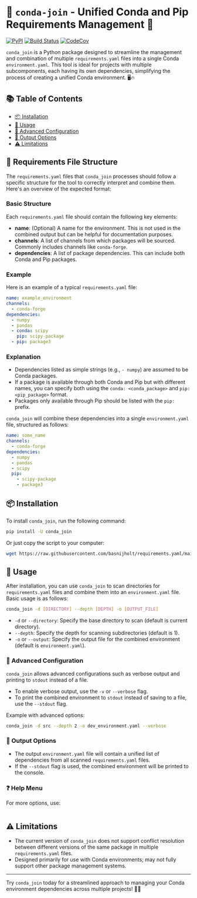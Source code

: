 # :rocket: `conda-join` - Unified Conda and Pip Requirements Management :rocket:

[![PyPI](https://img.shields.io/pypi/v/conda_join.svg)](https://pypi.python.org/pypi/conda_join)
[![Build Status](https://github.com/basnijholt/conda_join/actions/workflows/pytest.yml/badge.svg)](https://github.com/basnijholt/conda_join/actions/workflows/pytest.yml)
[![CodeCov](https://codecov.io/gh/basnijholt/conda_join/branch/main/graph/badge.svg)](https://codecov.io/gh/basnijholt/conda_join)

`conda_join` is a Python package designed to streamline the management and combination of multiple `requirements.yaml` files into a single Conda `environment.yaml`. This tool is ideal for projects with multiple subcomponents, each having its own dependencies, simplifying the process of creating a unified Conda environment. 🖥️🔥

## :books: Table of Contents

<!-- START doctoc generated TOC please keep comment here to allow auto update -->
<!-- DON'T EDIT THIS SECTION, INSTEAD RE-RUN doctoc TO UPDATE -->

- [:package: Installation](#package-installation)
- [:memo: Usage](#memo-usage)
- [:wrench: Advanced Configuration](#wrench-advanced-configuration)
- [:scroll: Output Options](#scroll-output-options)
- [:warning: Limitations](#warning-limitations)

<!-- END doctoc generated TOC please keep comment here to allow auto update -->

## :page_facing_up: Requirements File Structure

The `requirements.yaml` files that `conda_join` processes should follow a specific structure for the tool to correctly interpret and combine them. Here's an overview of the expected format:

### Basic Structure
Each `requirements.yaml` file should contain the following key elements:

- **name**: (Optional) A name for the environment. This is not used in the combined output but can be helpful for documentation purposes.
- **channels**: A list of channels from which packages will be sourced. Commonly includes channels like `conda-forge`.
- **dependencies**: A list of package dependencies. This can include both Conda and Pip packages.

### Example
Here is an example of a typical `requirements.yaml` file:

```yaml
name: example_environment
channels:
  - conda-forge
dependencies:
  - numpy
  - pandas
  - conda: scipy
    pip: scipy-package
  - pip: package3
```

### Explanation
- Dependencies listed as simple strings (e.g., `- numpy`) are assumed to be Conda packages.
- If a package is available through both Conda and Pip but with different names, you can specify both using the `conda: <conda_package>` and `pip: <pip_package>` format.
- Packages only available through Pip should be listed with the `pip:` prefix.

`conda_join` will combine these dependencies into a single `environment.yaml` file, structured as follows:

```yaml
name: some_name
channels:
  - conda-forge
dependencies:
  - numpy
  - pandas
  - scipy
  pip:
    - scipy-package
    - package3
```


## :package: Installation

To install `conda_join`, run the following command:

```bash
pip install -U conda_join
```

Or just copy the script to your computer:
```bash
wget https://raw.githubusercontent.com/basnijholt/requirements.yaml/main/conda_join.py
```

## :memo: Usage

After installation, you can use `conda_join` to scan directories for `requirements.yaml` files and combine them into an `environment.yaml` file. Basic usage is as follows:

```bash
conda_join -d [DIRECTORY] --depth [DEPTH] -o [OUTPUT_FILE]
```

- `-d` or `--directory`: Specify the base directory to scan (default is current directory).
- `--depth`: Specify the depth for scanning subdirectories (default is 1).
- `-o` or `--output`: Specify the output file for the combined environment (default is `environment.yaml`).

### :wrench: Advanced Configuration

`conda_join` allows advanced configurations such as verbose output and printing to `stdout` instead of a file.

- To enable verbose output, use the `-v` or `--verbose` flag.
- To print the combined environment to `stdout` instead of saving to a file, use the `--stdout` flag.

Example with advanced options:

```bash
conda_join -d src --depth 2 -o dev_environment.yaml --verbose
```

### :scroll: Output Options

- The output `environment.yaml` file will contain a unified list of dependencies from all scanned `requirements.yaml` files.
- If the `--stdout` flag is used, the combined environment will be printed to the console.

### :question: Help Menu

For more options, use:

<!-- CODE:BASH:START -->
<!-- echo '```bash' -->
<!-- conda-join -h -->
<!-- echo '```' -->
<!-- CODE:END -->
<!-- OUTPUT:START -->
<!-- ⚠️ This content is auto-generated by `markdown-code-runner`. -->
```bash
```

<!-- OUTPUT:END -->


## :warning: Limitations

- The current version of `conda_join` does not support conflict resolution between different versions of the same package in multiple `requirements.yaml` files.
- Designed primarily for use with Conda environments; may not fully support other package management systems.

* * *

Try `conda_join` today for a streamlined approach to managing your Conda environment dependencies across multiple projects! 🎉👏
